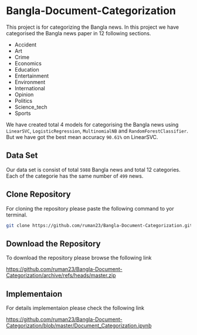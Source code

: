 # Bangla-Document-Categorization

This project is for categorizing the Bangla news. In this project we have categorised the Bangla news paper in 12 following sections. 

- Accident        
- Art              
- Crime           
- Economics        
- Education       
- Entertainment    
- Environment      
- International   
- Opinion         
- Politics         
- Science_tech    
- Sports          

We have created total 4 models for categorising the Bangla news using `LinearSVC`, `LogisticRegression`, `MultinomialNB` and `RandomForestClassifier`. But we have got the best mean accuracy `90.61%` on LinearSVC.

## Data Set
Our data set is consist of total `5988` Bangla news and total 12 categories. 
Each of the categorie has the same number of `499` news. 

## Clone Repository

For cloning the repository please paste the following command to yor terminal.
```bash
git clone https://github.com/ruman23/Bangla-Document-Categorization.git
```

## Download the Repository

To download the repository please browse the following link

https://github.com/ruman23/Bangla-Document-Categorization/archive/refs/heads/master.zip

## Implementaion 

For details implementaion please check the following link

https://github.com/ruman23/Bangla-Document-Categorization/blob/master/Document_Categorization.ipynb
